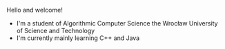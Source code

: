 Hello and welcome!
- I'm a student of Algorithmic Computer Science the Wrocław University of Science and Technology 
- I'm currently mainly learning C++ and Java

